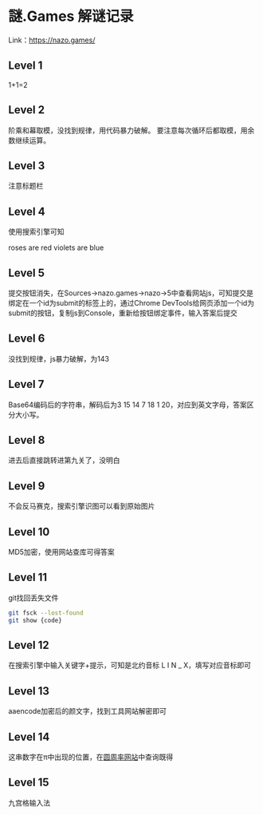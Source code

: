 # 謎.Games 解谜记录

Link：https://nazo.games/

## Level 1

1+1=2

## Level 2

阶乘和幕取模，没找到规律，用代码暴力破解。
要注意每次循环后都取模，用余数继续运算。

## Level 3

注意标题栏

## Level 4

使用搜索引擎可知

roses are red violets are blue

## Level 5

提交按钮消失，在Sources→nazo.games→nazo→5中查看网站js，可知提交是绑定在一个id为submit的标签上的，通过Chrome DevTools给网页添加一个id为submit的按钮，复制js到Console，重新给按钮绑定事件，输入答案后提交

## Level 6

没找到规律，js暴力破解，为143

## Level 7

Base64编码后的字符串，解码后为3 15 14 7 18 1 20，对应到英文字母，答案区分大小写。

## Level 8

进去后直接跳转进第九关了，没明白

## Level 9

不会反马赛克，搜索引擎识图可以看到原始图片

## Level 10

MD5加密，使用网站查库可得答案

## Level 11

git找回丢失文件

``` bash
git fsck --lost-found
git show {code}
```

## Level 12

在搜索引擎中输入关键字+提示，可知是北约音标 L I N _ X，填写对应音标即可

## Level 13

aaencode加密后的颜文字，找到工具网站解密即可

## Level 14

这串数字在π中出现的位置，在[圆周率网站](https://www.1415926pi.com)中查询既得

## Level 15

九宫格输入法
